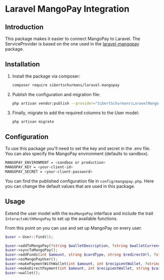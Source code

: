# Laravel MangoPay Integration

## Introduction
This package makes it easier to connect MangoPay to Laravel. The ServiceProvider is based on the one used in the [laravel-mangopay](https://github.com/cviebrock/laravel-mangopay) package.


## Installation

1. Install the package via composer:

    ```sh
    composer require sibertschurmans/laravel-mangopay
    ```

2.  Publish the configuration and migration file:

    ```sh
    php artisan vendor:publish --provider="SibertSchurmans\LaravelMangopay\ServiceProvider"
    ```

3.  Finally, migrate to add the required columns to the User model:

    ```sh
    php artisan migrate 
    ```


## Configuration

To use this package you'll need to set the key and secret in the .env file. You can also specify the MangoPay environment (defaults to sandbox).

```sh
MANGOPAY_ENVIRONMENT = <sandbox or production>
MANGOPAY_KEY = <your-client-id>
MANGOPAY_SECRET = <your-client-password>
```

You can find the published configuration file in `config/mangopay.php`. Here you can change the default values that are used in this package.

## Usage

Extend the user model with the `HasMangoPay` interface and include the trait `InteractsWithMangoPay` to set up the available functions.

From this point on you can use and set up MangoPay on every user.

```php
$user = User::find(1);

$user->addToMangoPay(?string $walletDescription, ?string $walletCurrency);
$user->syncToMangoPay();
$user->addFunds(int $amount, string $cardType, string $redirectUrl, ?string $currency, ?string $culture);
$user->asMangoPayUser();
$user->makePaymentWithWallet(int $amount, int $recipientWallet, ?string $currency);
$user->makeDirectPayment(int $amount, int $recipientWallet, string $cardType, string $redirectUrl, ?string $currency);
$user->wallet();
```

